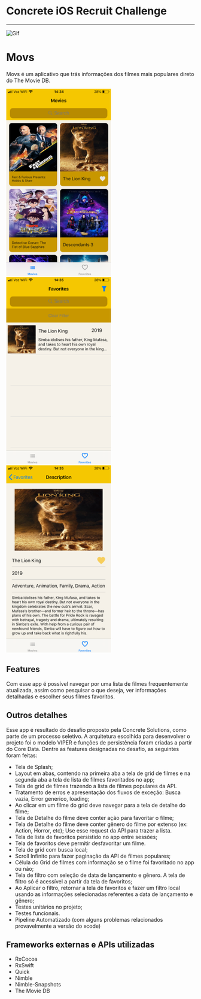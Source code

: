 # Concrete iOS Recruit Challenge

---

![Gif](assets/Logo-animado-1.gif)


# Movs

Movs é um aplicativo que trás informações dos filmes mais populares direto do The Movie DB. 

<img src="assets/IMG_2542.PNG" alt="alt text" width="280" height="500">             <img src="assets/IMG_2543.PNG" alt="alt text" width="280" height="500">             <img src="assets/IMG_2544.PNG" alt="alt text" width="280" height="500">

## Features

Com esse app é possível navegar por uma lista de filmes frequentemente atualizada, assim como pesquisar o que deseja, ver informações detalhadas e escolher seus filmes favoritos.

## Outros detalhes

Esse app é resultado do desafio proposto pela Concrete Solutions, como parte de um processo seletivo. A arquitetura escolhida para desenvolver o projeto foi o modelo VIPER e funções de persistência foram criadas a partir do Core Data. Dentre as features designadas no desafio, as seguintes foram feitas:

- Tela de Splash;
- Layout em abas, contendo na primeira aba a tela de grid de filmes e na segunda aba a tela de lista de filmes favoritados no app;
- Tela de grid de filmes trazendo a lista de filmes populares da API.
- Tratamento de erros e apresentação dos fluxos de exceção: Busca vazia, Error generico, loading;
- Ao clicar em um filme do grid deve navegar para a tela de detalhe do filme;
- Tela de Detalhe do filme deve conter ação para favoritar o filme;
- Tela de Detalhe do filme deve conter gênero do filme por extenso (ex: Action, Horror, etc); Use esse request da API para trazer a lista.
- Tela de lista de favoritos persistido no app entre sessões;
- Tela de favoritos deve permitir desfavoritar um filme.
- Tela de grid com busca local;
- Scroll Infinito para fazer paginação da API de filmes populares;
- Célula do Grid de filmes com informação se o filme foi favoritado no app ou não;
- Tela de filtro com seleção de data de lançamento e gênero. A tela de filtro só é acessível a partir da tela de favoritos;
- Ao Aplicar o filtro, retornar a tela de favoritos e fazer um filtro local usando as informações selecionadas referentes a data de lançamento e gênero;
- Testes unitários no projeto;
- Testes funcionais.
- Pipeline Automatizado (com alguns problemas relacionados provavelmente a versão do xcode)

## Frameworks externas e APIs utilizadas

- RxCocoa
- RxSwift
- Quick
- Nimble
- Nimble-Snapshots
- The Movie DB
